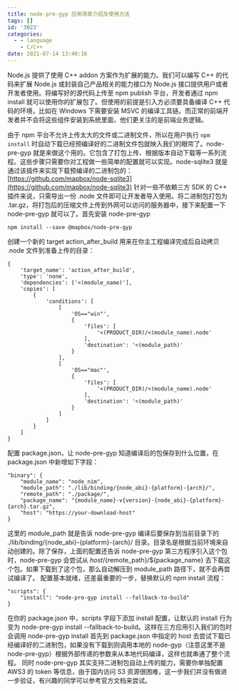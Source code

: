 ```yaml
---
title: node-pre-gyp 应用场景介绍及使用方法
tags: []
id: '3023'
categories:
  - - language
    - C/C++
date: 2021-07-14 13:40:16
---
```


Node.js 提供了使用 C++ addon 方案作为扩展的能力。我们可以编写 C++ 的代码来扩展 Node.js 或封装自己产品相关的能力接口为 Node.js 接口提供用户或者开发者使用。将编写好的源代码上传至 npm publish 平台，开发者通过 npm install 就可以使用你的扩展包了。但使用的前提是引入方必须要具备编译 C++ 代码的环境，比如在 Windows 下需要安装 MSVC 的编译工具链。而正常的前端开发者并不会将这些组件安装到系统里面，他们更关注的是前端业务逻辑。
<!-- more -->
由于 npm 平台不允许上传太大的文件或二进制文件，所以在用户执行 `npm install` 时自动下载已经预编译好的二进制文件包就映入我们的眼帘了。node-pre-gyp 就是来做这个用的。它包含了打包上传、根据版本自动下载等一系列流程。这些步骤只需要你对工程做一些简单的配置就可以实现。node-sqlite3 就是通过该插件来实现下载预编译的二进制包的：[https://github.com/mapbox/node-sqlite3](https://github.com/mapbox/node-sqlite3) 针对一些不依赖三方 SDK 的 C++ 插件来说，只需导出一份 .node 文件即可让开发者导入使用。将二进制包打包为 .tar.gz，将打包后的压缩文件上传到外网可以访问的服务器中，接下来配置一下 node-pre-gyp 就可以了。首先安装 node-pre-gyp

```
npm install --save @mapbox/node-pre-gyp
```

创建一个新的 target action\_after\_build 用来在你主工程编译完成后自动拷贝 .node 文件到准备上传的目录：

```
{
    'target_name': 'action_after_build',
    'type': 'none',
    'dependencies': ['<(module_name)'],
    'copies': [
        {
            'conditions': [
                [
                    'OS=="win"',
                    {
                        'files': [
                            '<(PRODUCT_DIR)/<(module_name).node'
                        ],
                        'destination': '<(module_path)'
                    }
                ],
                [
                    'OS=="mac"',
                    {
                        'files': [
                            '<(PRODUCT_DIR)/<(module_name).node'
                        ],
                        'destination': '<(module_path)'
                    }
                ]
            ]
        }
    ]
}
```

配置 package.json，让 node-pre-gyp 知道编译后的包保存到什么位置，在 package.json 中新增如下字段：

```
"binary": {
    "module_name": "node_nim",
    "module_path": "./lib/binding/{node_abi}-{platform}-{arch}/",
    "remote_path": "./package/",
    "package_name": "{module_name}-v{version}-{node_abi}-{platform}-{arch}.tar.gz",
    "host": "https://your-download-host"
}
```

这里的 module\_path 就是告诉 node-pre-gyp 编译后要保存到当前目录下的 ./lib/binding/{node\_abi}-{platform}-{arch}/ 目录。目录名是根据当前环境来自动创建的。除了保存，上面的配置还告诉 node-pre-gyp 第三方程序引入这个包时，node-pre-gyp 会尝试从 ${host}/${remote\_path}/${package\_name} 去下载这个包。如果下载到了这个包，那么自动解压到 module\_path 路径下，就不会再尝试编译了。 配置基本就绪，还差最重要的一步，替换默认的 npm install 流程：

```
"scripts": {
    "install": "node-pre-gyp install --fallback-to-build"
}
```

在你的 package.json 中，scripts 字段下添加 install 配置，让默认的 install 行为变为 node-pre-gyp install --fallback-to-build。这样在三方应用引入我们的包时会调用 node-pre-gyp install 首先到 package.json 中指定的 host 去尝试下载已经编译好的二进制包，如果没有下载到则调用本地的 node-gyp（注意这里不是 node-pre-gyp）根据外部传递的参数来从本地代码编译，这样也就串通了整个流程。 同时 node-pre-gyp 其实支持二进制包自动上传的能力，需要你单独配置 AWS3 的 token 等信息，由于国内访问 S3 资源很困难，这一步我们并没有做进一步验证，有兴趣的同学可以参考官方文档来尝试。